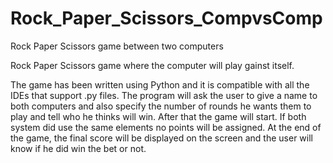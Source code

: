 # Rock_Paper_Scissors_CompvsComp
Rock Paper Scissors game between two computers

Rock Paper Scissors game where the computer will play gainst itself.

The game has been written using Python and it is compatible with all the IDEs that support .py files. The program will ask the user to give a name to both computers and also specify the number of rounds he wants them to play and tell who he thinks will win. After that the game will start. If both system did use the same elements no points will be assigned. At the end of the game, the final score will be displayed on the screen and the user will know if he did win the bet or not. 
